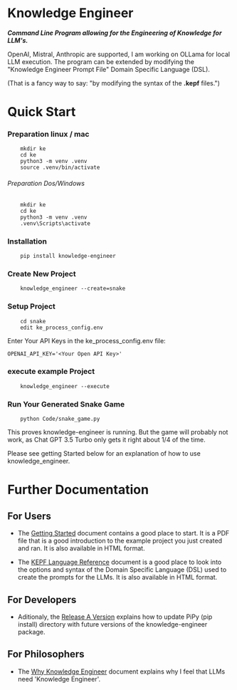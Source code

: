# Knowledge Engineer

***Command Line Program allowing for the Engineering of Knowledge for LLM's.***



OpenAI, Mistral, Anthropic are supported, I am working on OLLama for local LLM execution. The program can be extended by modifying the "Knowledge Engineer Prompt File" Domain Specific Language (DSL).  

(That is a fancy way to say:  "by modifying the syntax of the **.kepf** files.")

# Quick Start


### Preparation linux / mac
```
    mkdir ke
    cd ke
    python3 -m venv .venv
    source .venv/bin/activate
```
###### Preparation Dos/Windows 
```
    mkdir ke
    cd ke
    python3 -m venv .venv
    .venv\Scripts\activate
```
    
### Installation
```
    pip install knowledge-engineer
```

### Create New Project
```
    knowledge_engineer --create=snake
```

### Setup Project
```
    cd snake
    edit ke_process_config.env
```

Enter Your API Keys in the ke_process_config.env file:

    OPENAI_API_KEY='<Your Open API Key>'

### execute example Project
```
    knowledge_engineer --execute
```

### Run Your Generated Snake Game
```
    python Code/snake_game.py
```
This proves knowledge-engineer is running. But the game will probably 
not work, as Chat GPT 3.5 Turbo only gets it right about 1/4 of the 
time.

Please see getting Started below for an explanation of how to use
knowledge_engineer.

# Further Documentation
## For Users

- The [Getting Started](Documentation/Getting%20Started/Getting%20Started.md) document contains a good place to start.  It is a PDF file that is a good introduction to the example project you just created and ran.  It is also available in HTML format.

- The [KEPF Language Reference](Documentation/KEPF%20Language%20Reference/KEPF%20Language%20Reference.md) document is a good place to look into the options and syntax of the Domain Specific Language (DSL) used to create the prompts for the LLMs.  It is also available in HTML format.


## For Developers
- Aditionaly, the [Release A Version](Documentation/Release%20A%20Version/Release%20A%20Version.md)  explains how to update PiPy (pip install) directory with future versions of the knowledge-engineer package.


## For Philosophers
- The [Why Knowledge Engineer](Documentation/Why%20Knowledge%20Engineer/Philosophy.md) document explains why I feel that LLMs need 'Knowledge Engineer'.

